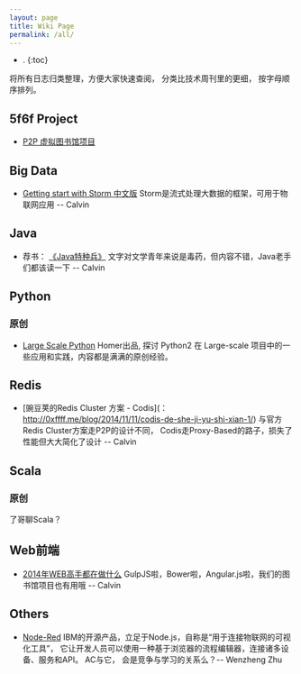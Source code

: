 ```yaml
---
layout: page
title: Wiki Page
permalink: /all/
---
```


- .
{:toc}

将所有日志归类整理，方便大家快速查阅， 分类比技术周刊里的更细， 按字母顺序排列。

## 5f6f Project

* [P2P 虚拟图书馆项目](http://f5f6.github.io/2015/01/11/booklib-1.html)

## Big Data

* [Getting start with Storm 中文版](http://ifeve.com/getting-started-with-stom-index/) Storm是流式处理大数据的框架，可用于物联网应用 -- Calvin


## Java

* 荐书： [《Java特种兵》](http://book.douban.com/subject/25959139/) 文字对文学青年来说是毒药，但内容不错，Java老手们都该读一下 -- Calvin


## Python

### 原创
* [Large Scale Python](http://aclisp.github.io/jekyll/update/2014/12/29/large-scale-python-1.html)  Homer出品, 探讨 Python2 在 Large-scale 项目中的一些应用和实践，内容都是满满的原创经验。

## Redis

* [豌豆荚的Redis Cluster 方案 - Codis](： http://0xffff.me/blog/2014/11/11/codis-de-she-ji-yu-shi-xian-1/) 与官方Redis Cluster方案走P2P的设计不同， Codis走Proxy-Based的路子，损失了性能但大大简化了设计 -- Calvin

## Scala

### 原创

了哥聊Scala？

## Web前端

* [2014年WEB高手都在做什么](http://yafeilee.me/blogs/54995f3a6c69342f6d100000) GulpJS啦，Bower啦，Angular.js啦，我们的图书馆项目也有用哦  -- Calvin

## Others

* [Node-Red](http://nodered.org/)  IBM的开源产品，立足于Node.js，自称是“用于连接物联网的可视化工具”， 它让开发人员可以使用一种基于浏览器的流程编辑器，连接诸多设备、服务和API。 AC与它， 会是竞争与学习的关系么？-- Wenzheng Zhu

